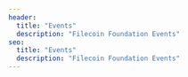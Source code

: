 ```yaml
---
header:
  title: "Events"
  description: "Filecoin Foundation Events"
seo:
  title: "Events"
  description: "Filecoin Foundation Events"
---
```

